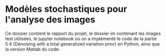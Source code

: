 # Modèles stochastiques pour l'analyse des images


Ce dossier contient le rapport du projet, le dossier im contenant les images test utilisées, le jupyter notebook où on a implémenté le code de la partie 5.4 (Denoising with a total generalized variation prior) en Python, ainsi que la version Matlab du code. 

